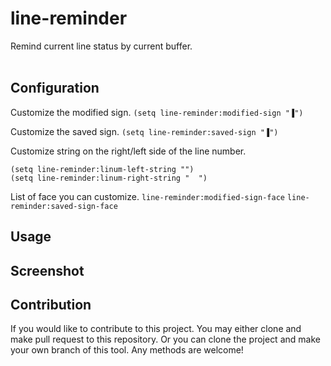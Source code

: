 # line-reminder #

Remind current line status by current buffer.<br/><br/>


## Configuration ##
Customize the modified sign.
`(setq line-reminder:modified-sign "▐")`

Customize the saved sign.
`(setq line-reminder:saved-sign "▐")`

Customize string on the right/left side of the line number.
```
(setq line-reminder:linum-left-string "")
(setq line-reminder:linum-right-string "  ")
```

List of face you can customize.
`line-reminder:modified-sign-face`
`line-reminder:saved-sign-face`

## Usage ##


## Screenshot ##


## Contribution ##
If you would like to contribute to this project. You may either
clone and make pull request to this repository. Or you can
clone the project and make your own branch of this tool. Any
methods are welcome!
